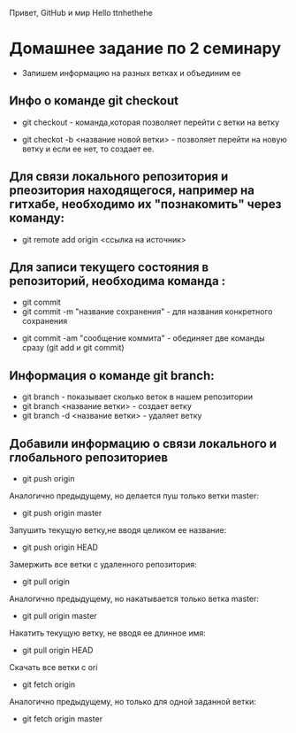 Привет, GitHub и мир
Hello
ttnhethehe


# Домашнее задание по 2 семинару

+ Запишем информацию на разных ветках и объединим ее

## Инфо о команде git checkout
+ git checkout - команда,которая позволяет перейти с ветки на ветку
* git checkot -b <название новой ветки> - позволяет перейти на новую ветку и если ее нет, то создает ее.

## Для связи локального репозитория и рпеозитория находящегося, например на гитхабе, необходимо их "познакомить" через команду:
* git remote add origin <ссылка на источник>

## Для записи текущего состояния в репозиторий, необходима команда :
+ git commit 
+ git commit -m "название сохранения" - для названия конкретного соxранения
* git commit -am "сообщение коммита" - обединяет две команды сразу (git add и  git commit)
## Информация о команде git branch:
 
 * git branch - показывает сколько веток в нашем репозитории
 * git branch <название ветки> - создает ветку 
 * git branch -d <название ветки> - удаляет ветку

 ## Добавили информацию о связи локального и глобального репозиториев 
 

* git push origin

Аналогично предыдущему, но делается пуш только ветки master:
* git push origin master

Запушить текущую ветку,не вводя целиком ее название:
* git push origin HEAD

Замержить все ветки с удаленного репозитория:
* git pull origin

Аналогично предыдущему, но накатывается только ветка master:
* git pull origin master

Накатить текущую ветку, не вводя ее длинное имя:
* git pull origin HEAD

Скачать все ветки с ori
* git fetch origin

Аналогично предыдущему, но только для одной заданной ветки:
* git fetch origin master